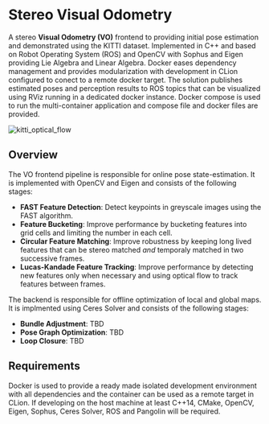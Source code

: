 # Stereo Visual Odometry
A stereo __Visual Odometry (VO)__ frontend to providing initial pose estimation and demonstrated using the KITTI dataset. Implemented in C++ and based on Robot Operating System (ROS) and OpenCV with Sophus and Eigen providing Lie Algebra and Linear Algebra. Docker eases dependency management and provides modularization with development in CLion configured to conect to a remote docker target. The solution publishes estimated poses and perception results to ROS topics that can be visualized using RViz running in a dedicated docker instance. Docker compose is used to run the multi-container application and compose file and docker files are provided.  

![kitti_optical_flow](https://user-images.githubusercontent.com/5468707/146170834-990d25c9-dbb9-42ca-8c2a-3fb1a251f22e.gif)

## Overview
The VO frontend pipeline is responsible for online pose state-estimation. It is implemented with OpenCV and Eigen and consists of the following stages:
- __FAST Feature Detection__: Detect keypoints in greyscale images using the FAST algorithm.
- __Feature Bucketing__: Improve performance by bucketing features into grid cells and limiting the number in each cell.
- __Circular Feature Matching__: Improve robustness by keeping long lived features that can be stereo matched _and_ temporaly matched in two successive frames.
- __Lucas-Kandade Feature Tracking__: Improve performance by detecting new features only when necessary and using optical flow to track features between frames.

The backend is responsible for offline optimization of local and global maps. It is implmented using Ceres Solver and consists of the following stages:
- __Bundle Adjustment__: TBD
- __Pose Graph Optimization__: TBD
- __Loop Closure__: TBD

## Requirements
Docker is used to provide a ready made isolated development environment with all dependencies and the container can be used as a remote target in CLion.
If developing on the host machine at least C++14, CMake, OpenCV, Eigen, Sophus, Ceres Solver, ROS and Pangolin will be required. 
